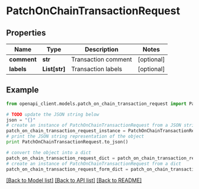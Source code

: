 # PatchOnChainTransactionRequest


## Properties
Name | Type | Description | Notes
------------ | ------------- | ------------- | -------------
**comment** | **str** | Transaction comment | [optional] 
**labels** | **List[str]** | Transaction labels | [optional] 

## Example

```python
from openapi_client.models.patch_on_chain_transaction_request import PatchOnChainTransactionRequest

# TODO update the JSON string below
json = "{}"
# create an instance of PatchOnChainTransactionRequest from a JSON string
patch_on_chain_transaction_request_instance = PatchOnChainTransactionRequest.from_json(json)
# print the JSON string representation of the object
print PatchOnChainTransactionRequest.to_json()

# convert the object into a dict
patch_on_chain_transaction_request_dict = patch_on_chain_transaction_request_instance.to_dict()
# create an instance of PatchOnChainTransactionRequest from a dict
patch_on_chain_transaction_request_form_dict = patch_on_chain_transaction_request.from_dict(patch_on_chain_transaction_request_dict)
```
[[Back to Model list]](../README.md#documentation-for-models) [[Back to API list]](../README.md#documentation-for-api-endpoints) [[Back to README]](../README.md)


